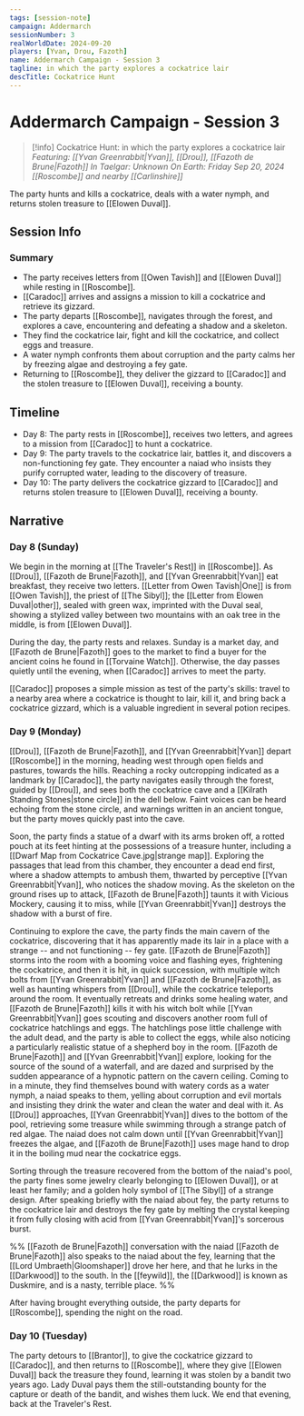```yaml
---
tags: [session-note]
campaign: Addermarch
sessionNumber: 3
realWorldDate: 2024-09-20
players: [Yvan, Drou, Fazoth]
name: Addermarch Campaign - Session 3
tagline: in which the party explores a cockatrice lair
descTitle: Cockatrice Hunt
---
```

# Addermarch Campaign - Session 3

>[!info] Cockatrice Hunt: in which the party explores a cockatrice lair
> *Featuring: [[Yvan Greenrabbit|Yvan]], [[Drou]], [[Fazoth de Brune|Fazoth]]*
> *In Taelgar: Unknown*
> *On Earth: Friday Sep 20, 2024*
> *[[Roscombe]] and nearby [[Carlinshire]]*

The party hunts and kills a cockatrice, deals with a water nymph, and returns stolen treasure to [[Elowen Duval]].
## Session Info
### Summary
- The party receives letters from [[Owen Tavish]] and [[Elowen Duval]] while resting in [[Roscombe]].
- [[Caradoc]] arrives and assigns a mission to kill a cockatrice and retrieve its gizzard.
- The party departs [[Roscombe]], navigates through the forest, and explores a cave, encountering and defeating a shadow and a skeleton.
- They find the cockatrice lair, fight and kill the cockatrice, and collect eggs and treasure.
- A water nymph confronts them about corruption and the party calms her by freezing algae and destroying a fey gate.
- Returning to [[Roscombe]], they deliver the gizzard to [[Caradoc]] and the stolen treasure to [[Elowen Duval]], receiving a bounty.
## Timeline
- Day 8: The party rests in [[Roscombe]], receives two letters, and agrees to a mission from [[Caradoc]] to hunt a cockatrice.
- Day 9: The party travels to the cockatrice lair, battles it, and discovers a non-functioning fey gate. They encounter a naiad who insists they purify corrupted water, leading to the discovery of treasure.
- Day 10: The party delivers the cockatrice gizzard to [[Caradoc]] and returns stolen treasure to [[Elowen Duval]], receiving a bounty.
## Narrative
### Day 8 (Sunday)
We begin in the morning at [[The Traveler's Rest]] in [[Roscombe]]. As [[Drou]], [[Fazoth de Brune|Fazoth]], and [[Yvan Greenrabbit|Yvan]] eat breakfast, they receive two letters. [[Letter from Owen Tavish|One]] is from [[Owen Tavish]], the priest of [[The Sibyl]]; the [[Letter from Elowen Duval|other]], sealed with green wax, imprinted with the Duval seal, showing a stylized valley between two mountains with an oak tree in the middle, is from [[Elowen Duval]].

During the day, the party rests and relaxes. Sunday is a market day, and [[Fazoth de Brune|Fazoth]] goes to the market to find a buyer for the ancient coins he found in [[Torvaine Watch]]. Otherwise, the day passes quietly until the evening, when [[Caradoc]] arrives to meet the party. 

[[Caradoc]] proposes a simple mission as test of the party's skills: travel to a nearby area where a cockatrice is thought to lair, kill it, and bring back a cockatrice gizzard, which is a valuable ingredient in several potion recipes.  
### Day 9 (Monday)
[[Drou]], [[Fazoth de Brune|Fazoth]], and [[Yvan Greenrabbit|Yvan]] depart [[Roscombe]] in the morning, heading west through open fields and pastures, towards the hills. Reaching a rocky outcropping indicated as a landmark by [[Caradoc]], the party navigates easily through the forest, guided by [[Drou]], and sees both the cockatrice cave and a [[Kilrath Standing Stones|stone circle]] in the dell below. Faint voices can be heard echoing from the stone circle, and warnings written in an ancient tongue, but the party moves quickly past into the cave. 

Soon, the party finds a statue of a dwarf with its arms broken off, a rotted pouch at its feet hinting at the possessions of a treasure hunter, including a [[Dwarf Map from Cockatrice Cave.jpg|strange map]]. Exploring the passages that lead from this chamber, they encounter a dead end first, where a shadow attempts to ambush them, thwarted by perceptive [[Yvan Greenrabbit|Yvan]], who notices the shadow moving. As the skeleton on the ground rises up to attack, [[Fazoth de Brune|Fazoth]] taunts it with Vicious Mockery, causing it to miss, while [[Yvan Greenrabbit|Yvan]] destroys the shadow with a burst of fire. 

Continuing to explore the cave, the party finds the main cavern of the cockatrice, discovering that it has apparently made its lair in a place with a strange -- and not functioning -- fey gate. [[Fazoth de Brune|Fazoth]] storms into the room with a booming voice and flashing eyes, frightening the cockatrice, and then it is hit, in quick succession, with multiple witch bolts from [[Yvan Greenrabbit|Yvan]] and [[Fazoth de Brune|Fazoth]], as well as haunting whispers from [[Drou]], while the cockatrice teleports around the room. It eventually retreats and drinks some healing water, and [[Fazoth de Brune|Fazoth]] kills it with his witch bolt while [[Yvan Greenrabbit|Yvan]] goes scouting and discovers another room full of cockatrice hatchlings and eggs. The hatchlings pose little challenge with the adult dead, and the party is able to collect the eggs, while also noticing a particularly realistic statue of a shepherd boy in the room. 
[[Fazoth de Brune|Fazoth]] and [[Yvan Greenrabbit|Yvan]] explore, looking for the source of the sound of a waterfall, and are dazed and surprised by the sudden appearance of a hypnotic pattern on the cavern ceiling. Coming to in a minute, they find themselves bound with watery cords as a water nymph, a naiad speaks to them, yelling about corruption and evil mortals and insisting they drink the water and clean the water and deal with it. As [[Drou]] approaches, [[Yvan Greenrabbit|Yvan]] dives to the bottom of the pool, retrieving some treasure while swimming through a strange patch of red algae. The naiad does not calm down until [[Yvan Greenrabbit|Yvan]] freezes the algae, and [[Fazoth de Brune|Fazoth]] uses mage hand to drop it in the boiling mud near the cockatrice eggs. 

Sorting through the treasure recovered from the bottom of the naiad's pool, the party fines some jewelry clearly belonging to [[Elowen Duval]], or at least her family; and a golden holy symbol of [[The Sibyl]] of a strange design. After speaking briefly with the naiad about fey, the party returns to the cockatrice lair and destroys the fey gate by melting the crystal keeping it from fully closing with acid from [[Yvan Greenrabbit|Yvan]]'s sorcerous burst. 

%% [[Fazoth de Brune|Fazoth]] conversation with the naiad
[[Fazoth de Brune|Fazoth]] also speaks to the naiad about the fey, learning that the [[Lord Umbraeth|Gloomshaper]] drove her here, and that he lurks in the [[Darkwood]] to the south. In the [[feywild]], the [[Darkwood]] is known as Duskmire, and is a nasty, terrible place. 
%%

After having brought everything outside, the party departs for [[Roscombe]], spending the night on the road. 

### Day 10 (Tuesday)
The party detours to [[Brantor]], to give the cockatrice gizzard to [[Caradoc]], and then returns to [[Roscombe]], where they give [[Elowen Duval]] back the treasure they found, learning it was stolen by a bandit two years ago. Lady Duval pays them the still-outstanding bounty for the capture or death of the bandit, and wishes them luck. We end that evening, back at the Traveler's Rest. 

